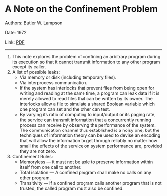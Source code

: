 # A Note on the Confinement Problem


Authors: Butler W. Lampson

Date: 1972

Link: [PDF](https://dl.acm.org/doi/pdf/10.1145/362375.362389)

-----

1. This note explores the problem of confining an arbitrary program during its execution so that it cannot transmit information to any other program except its caller.
2. A list of possible leaks:
    * Via memory or disk (including temporary files).
    * Via interprocess communication.
    * If the system has interlocks that prevent files from being open for writing and reading at the same time, a program can leak data if it is merely allowed to read files that can be written by its owner. The interlocks allow a file to simulate a shared Boolean variable which one program can set and the other can test.
    * By varying its ratio of computing to input/output or its paging rate, the service can transmit information that a concurrently running process can receive by observing the performance of the system. The communication channel thus established is a noisy one, but the techniques of information theory can be used to devise an encoding that will allow the information to get through reliably no matter how small the effects of the service on system performance are, provided they are not zero. 
4. Confinement Rules:
    * Memoryless — it must not be able to preserve information within itself from one call to another.
    * Total isolation — A confined program shall make no calls on any other program.
    * Transitivity — If a confined program calls another program that is not trusted, the called program must also be confined.